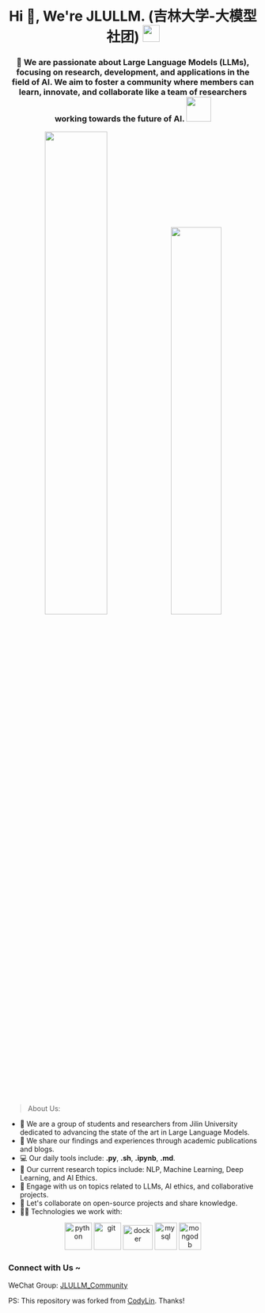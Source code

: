 <h1 align="center">Hi 👋, We're JLULLM. (吉林大学-大模型社团) <img src="https://avatars.githubusercontent.com/u/185018133?s=400&u=3b17c2b1bb5e92986f827dfa6bf3ce063938b8b9&v=4" width="34"></h1>

<h3 align="center">👀 We are passionate about Large Language Models (LLMs), focusing on research, development, and applications in the field of AI. We aim to foster a community where members can learn, innovate, and collaborate like a team of researchers working towards the future of AI. <img src="https://media1.tenor.com/m/McY9R4_xYOIAAAAC/research-teamwork.gif" width="50"></h3>


<p align="center">
<img width="50%" src="https://github-readme-stats.vercel.app/api?username=JLULLM&count_private=true&show_icons=true&include_all_commits=true&hide_border=true&hide_title=true" />
<img width="44.8%" src="https://github-readme-streak-stats.herokuapp.com/?user=JLULLM&hide_border=true" />
</p>



> About Us:
- 🏢 We are a group of students and researchers from Jilin University dedicated to advancing the state of the art in Large Language Models.
- 📝 We share our findings and experiences through academic publications and blogs.
- 💻 Our daily tools include: **.py**, **.sh**, **.ipynb**, **.md**.
- 📖 Our current research topics include: NLP, Machine Learning, Deep Learning, and AI Ethics.
- 💬 Engage with us on topics related to LLMs, AI ethics, and collaborative projects.
- 👯 Let's collaborate on open-source projects and share knowledge.
- 🧑‍💻 Technologies we work with:

<p align="center">
      <img src="https://www.vectorlogo.zone/logos/python/python-icon.svg" alt="python" width="55" height="55"/>
      <img src="https://www.vectorlogo.zone/logos/git-scm/git-scm-icon.svg" alt="git" width="55" height="55"/>
      <img src="https://www.vectorlogo.zone/logos/docker/docker-official.svg" alt="docker" width="60" height="50"/>
      <img src="https://www.vectorlogo.zone/logos/mysql/mysql-icon.svg" alt="mysql" width="45" height="55"/>
      <img src="https://www.vectorlogo.zone/logos/mongodb/mongodb-icon.svg" alt="mongodb" width="45" height="55"/>
</p>

### Connect with Us ~

WeChat Group: [JLULLM_Community](https://example.com/JLULLM/Community)

PS: This repository was forked from [CodyLin](https://github.com/linjh1118/linjh1118). Thanks!
